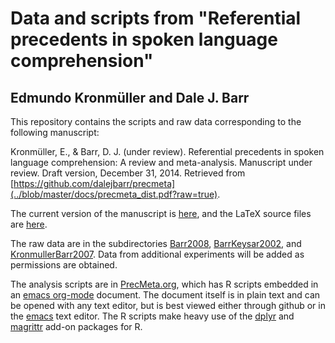 # Data and scripts from "Referential precedents in spoken language comprehension"
## Edmundo Kronmüller and Dale J. Barr

This repository contains the scripts and raw data corresponding to the following manuscript:

Kronmüller, E., & Barr, D. J. (under review).  Referential precedents in spoken language comprehension: A review and meta-analysis.  Manuscript under review.  Draft version, December 31, 2014.  Retrieved from [https://github.com/dalejbarr/precmeta](../blob/master/docs/precmeta_dist.pdf?raw=true).

The current version of the manuscript is [here](../blob/master/docs/precmeta_dist.pdf?raw=true), and the LaTeX source files are [here](../blob/master/docs).

The raw data are in the subdirectories [Barr2008](../blob/master/Barr2008), [BarrKeysar2002](../blob/master/BarrKeysar2002), and [KronmullerBarr2007](../blob/master/KronmullerBarr2007). Data from additional experiments will be added as permissions are obtained.

The analysis scripts are in [PrecMeta.org](../blob/master/PrecMeta.org), which has R scripts embedded in an [emacs org-mode](http://orgmode.org) document.  The document itself is in plain text and can be opened with any text editor, but is best viewed either through github or in the [emacs](http://www.gnu.org/software/emacs) text editor.  The R scripts make heavy use of the [dplyr](https://github.com/hadley/dplyr) and [magrittr](https://github.com/smbache/magrittr) add-on packages for R.
